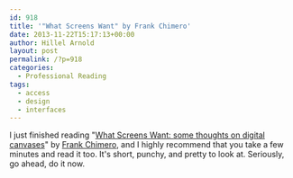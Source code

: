 ```yaml
---
id: 918
title: '"What Screens Want" by Frank Chimero'
date: 2013-11-22T15:17:13+00:00
author: Hillel Arnold
layout: post
permalink: /?p=918
categories:
  - Professional Reading
tags:
  - access
  - design
  - interfaces
---
```

I just finished reading "[What Screens Want: some thoughts on digital canvases](http://frankchimero.com/what-screens-want/)" by [Frank Chimero](http://www.frankchimero.com/), and I highly recommend that you take a few minutes and read it too. It's short, punchy, and pretty to look at. Seriously, go ahead, do it now.
